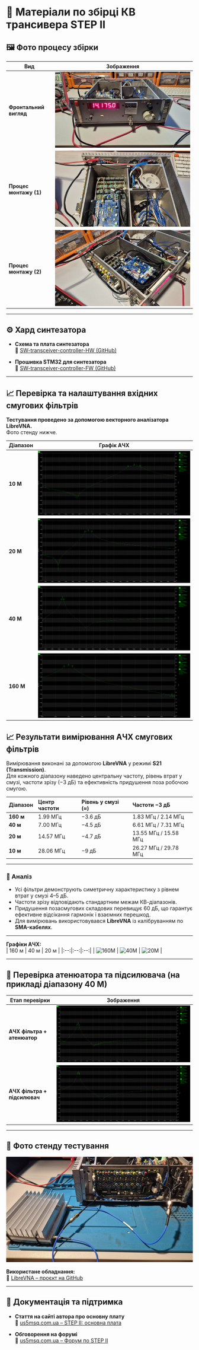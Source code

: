 # 📡 Матеріали по збірці КВ трансивера **STEP II**

## 🖼️ Фото процесу збірки

| Вид | Зображення |
|-----|------------|
| **Фронтальний вигляд** | ![Front view](https://github.com/Vitech-UA/SW-Tranceiver-HW/raw/main/MEDIA/Front.jpg) |
| **Процес монтажу (1)** | ![Assembly 1](https://github.com/Vitech-UA/SW-Tranceiver-HW/raw/main/MEDIA/photo_2025-10-07_23-35-20.jpg) |
| **Процес монтажу (2)** | ![Assembly 2](https://github.com/Vitech-UA/SW-Tranceiver-HW/raw/main/MEDIA/photo_2025-10-07_23-35-20%20(2).jpg) |

---

## ⚙️ Хард синтезатора

- **Схема та плата синтезатора**  
  📁 [SW-transceiver-controller-HW (GitHub)](https://github.com/Vitech-UA/SW-transceiver-controller-HW)

- **Прошивка STM32 для синтезатора**  
  💾 [SW-transceiver-controller-FW (GitHub)](https://github.com/Vitech-UA/SW-transceiver-controller-FW)

---

## 📈 Перевірка та налаштування вхідних смугових фільтрів

**Тестування проведено за допомогою векторного аналізатора LibreVNA.**  
Фото стенду нижче.

| Діапазон | Графік АЧХ |
|-----------|------------|
| **10 М** | ![10M Filter](https://github.com/Vitech-UA/SW-Tranceiver-HW/blob/main/MEDIA/TEST_IN_FILTER/10M.png) |
| **20 М** | ![20M Filter](https://github.com/Vitech-UA/SW-Tranceiver-HW/blob/main/MEDIA/TEST_IN_FILTER/20M.png) |
| **40 М** | ![40M Filter](https://github.com/Vitech-UA/SW-Tranceiver-HW/blob/main/MEDIA/TEST_IN_FILTER/40M.png) |
| **160 М** | ![160M Filter](https://github.com/Vitech-UA/SW-Tranceiver-HW/blob/main/MEDIA/TEST_IN_FILTER/160M.png) |

## 📈 Результати вимірювання АЧХ смугових фільтрів

Вимірювання виконані за допомогою **LibreVNA** у режимі **S21 (Transmission)**.  
Для кожного діапазону наведено центральну частоту, рівень втрат у смузі, частоти зрізу (−3 дБ) та ефективність придушення поза робочою смугою.

| Діапазон | Центр частоти | Рівень у смузі (≈) | Частоти −3 дБ |
|:----------|:---------------|:-------------------|:----------------|
| **160 м** | 1.99 МГц | −3.6 дБ | 1.83 МГц / 2.14 МГц |
| **40 м** | 7.00 МГц | −4.5 дБ | 6.61 МГц / 7.31 МГц |
| **20 м** | 14.57 МГц | −4.7 дБ | 13.55 МГц / 15.58 МГц |
| **10 м** | 28.06 МГц | −9 дБ | 26.27 МГц / 29.78 МГц |

---

### 🔬 Аналіз

- Усі фільтри демонструють симетричну характеристику з рівнем втрат у смузі 4–5 дБ.  
- Частоти зрізу відповідають стандартним межам КВ-діапазонів.  
- Придушення позасмугових складових перевищує 60 дБ, що гарантує ефективне відсікання гармонік і взаємних перешкод.  
- Для вимірювань використовувався **LibreVNA** із калібруванням по **SMA-кабелях**.

---

**Графіки АЧХ:**  
| 160 м | 40 м | 20 м |
|:--:|:--:|:--:|
| ![160M](./160M.png) | ![40M](./40M.png) | ![20M](./20M.png) |

---

## 🔧 Перевірка атенюатора та підсилювача (на прикладі діапазону 40 М)

| Етап перевірки | Зображення |
|----------------|-------------|
| **АЧХ фільтра + атенюатор** | ![40M+ATT](https://github.com/Vitech-UA/SW-Tranceiver-HW/blob/main/MEDIA/TEST_IN_FILTER/40M%2BATT.png) |
| **АЧХ фільтра + підсилювач** | ![40M+AMPL](https://github.com/Vitech-UA/SW-Tranceiver-HW/blob/main/MEDIA/TEST_IN_FILTER/40M%2BAMPL.png) |

---

## 🧰 Фото стенду тестування

![Test Stand](https://github.com/Vitech-UA/SW-Tranceiver-HW/blob/main/MEDIA/TEST_IN_FILTER/TEST_STAND.jpg)

**Використане обладнання:**  
🔹 [LibreVNA – проєкт на GitHub](https://github.com/jankae/LibreVNA)

---

## 📖 Документація та підтримка

- **Стаття на сайті автора про основну плату**  
  📰 [us5msq.com.ua – STEP II: основна плата](https://us5msq.com.ua/kv-transiver-step-ii-osnovnaya-plata/)

- **Обговорення на форумі**  
  💬 [us5msq.com.ua – Форум по STEP II](https://us5msq.com.ua/forum/viewtopic.php?f=23&t=254)
